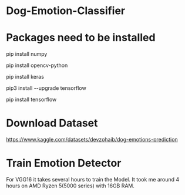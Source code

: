 # Dog-Emotion-Classifier

# Packages need to be installed

pip install numpy

pip install opencv-python

pip install keras

pip3 install --upgrade tensorflow

pip install tensorflow

# Download Dataset
https://www.kaggle.com/datasets/devzohaib/dog-emotions-prediction

# Train Emotion Detector

For VGG16 it takes several hours to train the Model. It took me around 4 hours on AMD Ryzen 5(5000 series) with 16GB RAM.

